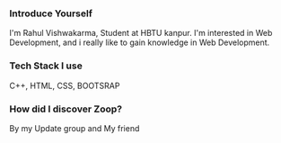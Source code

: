 ### Introduce Yourself
I'm Rahul Vishwakarma, Student at HBTU kanpur. I'm interested in Web Development, and i really like to gain knowledge in Web Development.

### Tech Stack I use
C++, HTML, CSS, BOOTSRAP

### How did I discover Zoop?
By my Update group and My friend

